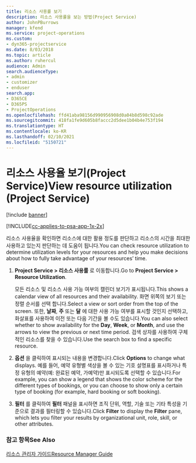 ```yaml
---
title: 리소스 사용률 보기
description: 리소스 사용률을 보는 방법(Project Service)
author: JohnPBurrows
manager: kfend
ms.service: project-operations
ms.custom:
- dyn365-projectservice
ms.date: 8/03/2018
ms.topic: article
ms.author: ruhercul
audience: Admin
search.audienceType:
- admin
- customizer
- enduser
search.app:
- D365CE
- D365PS
- ProjectOperations
ms.openlocfilehash: ffd41aba98156d990956908d0a04b8d598c92ade
ms.sourcegitcommit: 418fa1fe9d605b8faccc2d5dee1b04b4e753f194
ms.translationtype: HT
ms.contentlocale: ko-KR
ms.lasthandoff: 02/10/2021
ms.locfileid: "5150721"
---
```

# <a name="view-resource-utilization-project-service"></a><span data-ttu-id="66048-103">리소스 사용율 보기(Project Service)</span><span class="sxs-lookup"><span data-stu-id="66048-103">View resource utilization (Project Service)</span></span>

[!include [banner](../includes/psa-now-project-operations.md)]

[!INCLUDE[cc-applies-to-psa-app-1x-2x](../includes/cc-applies-to-psa-app-1x-2x.md)]

<span data-ttu-id="66048-104">리소스 사용율을 확인하면 리소스에 대한 활용 정도를 판단하고 리소스의 시간을 최대한 사용하고 있는지 판단하는 데 도움이 됩니다.</span><span class="sxs-lookup"><span data-stu-id="66048-104">You can check resource utilization to determine utilization levels for your resources and help you make decisions about how to fully take advantage of your resources’ time.</span></span>  
  
1. <span data-ttu-id="66048-105">**Project Service > 리소스 사용률** 로 이동합니다.</span><span class="sxs-lookup"><span data-stu-id="66048-105">Go to **Project Service > Resource Utilization**.</span></span> 

     <span data-ttu-id="66048-106">모든 리소스 및 리소스 사용 가능 여부의 캘린더 보기가 표시됩니다.</span><span class="sxs-lookup"><span data-stu-id="66048-106">This shows a calendar view of all resources and their availability.</span></span> <span data-ttu-id="66048-107">화면 위쪽의 보기 또는 정렬 순서를 선택 합니다.</span><span class="sxs-lookup"><span data-stu-id="66048-107">Select a view or sort order from the top of the screen.</span></span> <span data-ttu-id="66048-108">또한, **날짜**, **주** 또는 **달** 에 대한 사용 가능 여부를 표시할 것인지 선택하고, 화살표를 사용하여 이전 또는 다음 기간을 볼 수도 있습니다.</span><span class="sxs-lookup"><span data-stu-id="66048-108">You can also select whether to show availability for the **Day**, **Week**, or **Month**, and use the arrows to view the previous or next time period.</span></span> <span data-ttu-id="66048-109">검색 상자를 사용하여 구체적인 리소스를 찾을 수 있습니다.</span><span class="sxs-lookup"><span data-stu-id="66048-109">Use the search box to find a specific resource.</span></span>      
  
2. <span data-ttu-id="66048-110">**옵션** 을 클릭하여 표시되는 내용을 변경합니다.</span><span class="sxs-lookup"><span data-stu-id="66048-110">Click **Options** to change what displays.</span></span> <span data-ttu-id="66048-111">예를 들어, 예약 유형별 색상을 볼 수 있는 기호 설명표를 표시하거나 특정 유형의 예약(예: 완료된 예약, 가예약)만 표시되도록 선택할 수 있습니다.</span><span class="sxs-lookup"><span data-stu-id="66048-111">For example, you can show a legend that shows the color scheme for the different types of bookings, or you can choose to show only a certain type of booking (for example, hard booking or soft booking).</span></span>  

3. <span data-ttu-id="66048-112">**필터** 를 클릭하여 **필터** 패널을 표시하면 조직 단위, 역할, 기술 또는 기타 특성을 기준으로 결과를 필터링할 수 있습니다.</span><span class="sxs-lookup"><span data-stu-id="66048-112">Click **Filter** to display the **Filter** pane, which lets you filter your results by organizational unit, role, skill, or other attributes.</span></span>  
  
### <a name="see-also"></a><span data-ttu-id="66048-113">참고 항목</span><span class="sxs-lookup"><span data-stu-id="66048-113">See Also</span></span>  
 [<span data-ttu-id="66048-114">리소스 관리자 가이드</span><span class="sxs-lookup"><span data-stu-id="66048-114">Resource Manager Guide</span></span>](../psa/resource-manager-guide.md)
